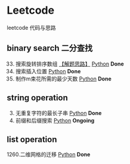 # Leetcode
leetcode 代码与思路
## binary search 二分查找
33. 搜索旋转排序数组 
[【解题思路】](https://github.com/pipixiaox/Leetcode/blob/main/biSearch/searchInsert.md)
[Python](https://github.com/pipixiaox/Leetcode/blob/main/biSearch/targetSearch.py) __Done__
35. 搜索插入位置 [Python](https://github.com/pipixiaox/Leetcode/blob/main/biSearch/searchInsert.py) __Done__
1482. 制作m束花所需的最少天数 [Python](https://github.com/pipixiaox/Leetcode/blob/main/biSearch/bloomDay.py) __Done__
## string operation
3. 无重复字符的最长子串 [Python](https://github.com/pipixiaox/Leetcode/blob/main/string/findLsubString.py) __Done__
745. 前缀和后缀搜索 [Python](https://github.com/pipixiaox/Leetcode/blob/main/biSearch/wordFilter.py) __Ongoing__

## list operation
1260.二维网格的迁移 [Python](https://github.com/pipixiaox/Leetcode/blob/main/list/shiftGrid.py) __Done__
